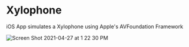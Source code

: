 

# Xylophone
iOS App simulates a Xylophone using Apple's AVFoundation Framework


![Screen Shot 2021-04-27 at 1 22 30 PM](https://user-images.githubusercontent.com/44906047/116292760-ad857800-a75b-11eb-8d90-d4e49127dd2b.png)
